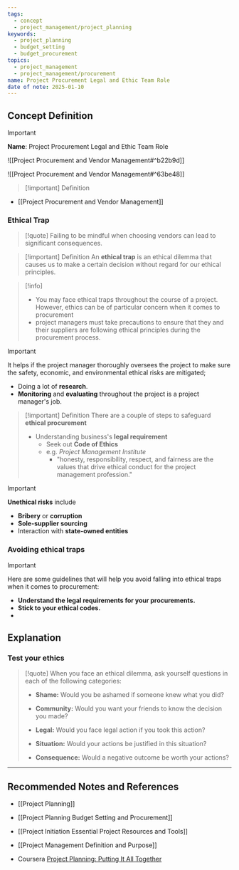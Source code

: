 ```yaml
---
tags:
  - concept
  - project_management/project_planning
keywords:
  - project_planning
  - budget_setting
  - budget_procurement
topics:
  - project_management
  - project_management/procurement
name: Project Procurement Legal and Ethic Team Role
date of note: 2025-01-10
---
```


## Concept Definition

>[!important]
>**Name**: Project Procurement Legal and Ethic Team Role

![[Project Procurement and Vendor Management#^b22b9d]]

![[Project Procurement and Vendor Management#^63be48]]


>[!important] Definition


- [[Project Procurement and Vendor Management]]

### Ethical Trap

>[!quote]
>Failing to be mindful when choosing vendors can lead to significant consequences.

>[!important] Definition
>An **ethical trap** is an ethical dilemma that causes us to make a certain decision without regard for our ethical principles.

>[!info]
>- You may face ethical traps throughout the course of a project. However, ethics can be of particular concern when it comes to procurement
>- project managers must take precautions to ensure that they and their suppliers are following ethical principles during the procurement process.


>[!important] 
> It helps if the project manager thoroughly oversees the project to make sure the safety, economic, and environmental ethical risks are mitigated;
> - Doing a lot of **research**. 
> - **Monitoring** and **evaluating** throughout the project is a project manager's job.

>[!important] Definition
>There are a couple of steps to safeguard **ethical procurement**
>- Understanding business's  **legal requirement**
>	- Seek out **Code of Ethics**
>	- e.g. *Project Management Institute*
>		- "honesty, responsibility, respect, and fairness are the values that drive ethical conduct for the project management profession."

>[!important]
>**Unethical risks** include
>- **Bribery** or **corruption**
>- **Sole-supplier sourcing**
>- Interaction with **state-owned entities**

### Avoiding ethical traps

>[!important]
>Here are some guidelines that will help you avoid falling into ethical traps when it comes to procurement:
>-  **Understand the legal requirements for your procurements.**
>- **Stick to your ethical codes.**
>- 


## Explanation

### Test your ethics

>[!quote] 
> When you face an ethical dilemma, ask yourself questions in each of the following categories:
> 
> - **Shame:** Would you be ashamed if someone knew what you did?
>     
> - **Community:** Would you want your friends to know the decision you made? 
>     
> - **Legal:** Would you face legal action if you took this action? 
>     
> - **Situation:** Would your actions be justified in this situation?
>     
> - **Consequence:** Would a negative outcome be worth your actions?






-----------
##  Recommended Notes and References

- [[Project Planning]]

- [[Project Planning Budget Setting and Procurement]]
- [[Project Initiation Essential Project Resources and Tools]]

- [[Project Management Definition and Purpose]]
- Coursera [Project Planning: Putting It All Together](https://www.coursera.org/learn/project-planning-google/home/welcome)